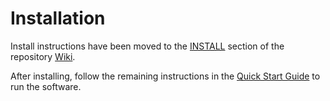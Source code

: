 # Installation

Install instructions have been moved to the [INSTALL](https://github.com/Mogua-Network/mogua-blockchain/wiki/INSTALL) section of the repository [Wiki](https://github.com/Mogua-Network/mogua-blockchain/wiki).

After installing, follow the remaining instructions in the
[Quick Start Guide](https://github.com/Mogua-Network/mogua-blockchain/wiki/Quick-Start-Guide)
to run the software.
